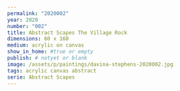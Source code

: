 ```yaml
---
permalink: "2020002"
year: 2020
number: "002"
title: Abstract Scapes The Village Rock
dimensions: 60 x 160
medium: acrylic on canvas
show_in_home: #true or empty
publish: # notyet or blank
image: /assets/p/paintings/davina-stephens-2020002.jpg
tags: acrylic canvas abstract
serie: Abstract Scapes
---
```

